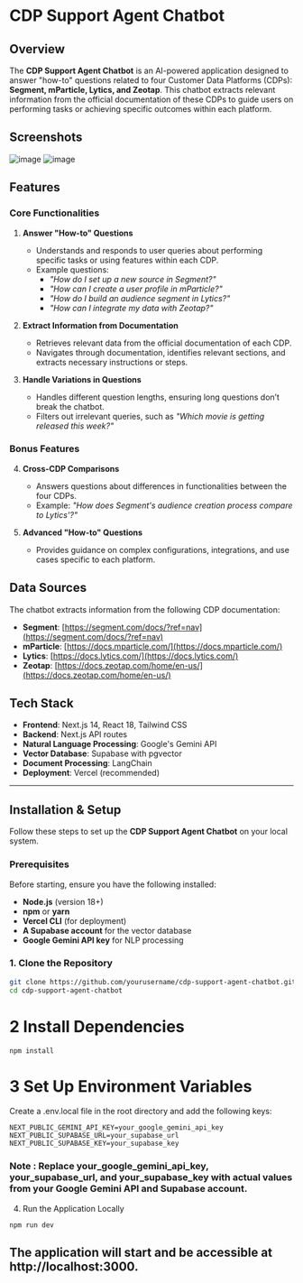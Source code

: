 # CDP Support Agent Chatbot

## Overview

The **CDP Support Agent Chatbot** is an AI-powered application designed to answer "how-to" questions related to four Customer Data Platforms (CDPs): **Segment, mParticle, Lytics, and Zeotap**. This chatbot extracts relevant information from the official documentation of these CDPs to guide users on performing tasks or achieving specific outcomes within each platform.

## Screenshots
![image](https://github.com/user-attachments/assets/38651140-d57c-4f74-9749-0281f0e76240)
![image](https://github.com/user-attachments/assets/29a2b824-6f72-42a1-9aa3-66e763bc0de4)

## Features

### Core Functionalities

1. **Answer "How-to" Questions**  
   - Understands and responds to user queries about performing specific tasks or using features within each CDP.  
   - Example questions:  
     - *"How do I set up a new source in Segment?"*  
     - *"How can I create a user profile in mParticle?"*  
     - *"How do I build an audience segment in Lytics?"*  
     - *"How can I integrate my data with Zeotap?"*  

2. **Extract Information from Documentation**  
   - Retrieves relevant data from the official documentation of each CDP.  
   - Navigates through documentation, identifies relevant sections, and extracts necessary instructions or steps.  

3. **Handle Variations in Questions**  
   - Handles different question lengths, ensuring long questions don’t break the chatbot.  
   - Filters out irrelevant queries, such as *"Which movie is getting released this week?"*  

### Bonus Features

4. **Cross-CDP Comparisons**  
   - Answers questions about differences in functionalities between the four CDPs.  
   - Example: *"How does Segment's audience creation process compare to Lytics'?"*  

5. **Advanced "How-to" Questions**  
   - Provides guidance on complex configurations, integrations, and use cases specific to each platform.  

## Data Sources

The chatbot extracts information from the following CDP documentation:

- **Segment**: [https://segment.com/docs/?ref=nav](https://segment.com/docs/?ref=nav)  
- **mParticle**: [https://docs.mparticle.com/](https://docs.mparticle.com/)  
- **Lytics**: [https://docs.lytics.com/](https://docs.lytics.com/)  
- **Zeotap**: [https://docs.zeotap.com/home/en-us/](https://docs.zeotap.com/home/en-us/)  

## Tech Stack

- **Frontend**: Next.js 14, React 18, Tailwind CSS  
- **Backend**: Next.js API routes  
- **Natural Language Processing**: Google's Gemini API  
- **Vector Database**: Supabase with pgvector  
- **Document Processing**: LangChain  
- **Deployment**: Vercel (recommended)  

---

## Installation & Setup

Follow these steps to set up the **CDP Support Agent Chatbot** on your local system.

### **Prerequisites**
Before starting, ensure you have the following installed:

- **Node.js** (version 18+)
- **npm** or **yarn**
- **Vercel CLI** (for deployment)
- **A Supabase account** for the vector database
- **Google Gemini API key** for NLP processing

### **1. Clone the Repository**
```bash
git clone https://github.com/yourusername/cdp-support-agent-chatbot.git
cd cdp-support-agent-chatbot
```

# 2 Install Dependencies
```
npm install
```

# 3 Set Up Environment Variables
Create a .env.local file in the root directory and add the following keys:

```
NEXT_PUBLIC_GEMINI_API_KEY=your_google_gemini_api_key
NEXT_PUBLIC_SUPABASE_URL=your_supabase_url
NEXT_PUBLIC_SUPABASE_KEY=your_supabase_key
```

### Note : Replace your_google_gemini_api_key, your_supabase_url, and your_supabase_key with actual values from your Google Gemini API and Supabase account.


4. Run the Application Locally
```
npm run dev
```

## The application will start and be accessible at http://localhost:3000.


